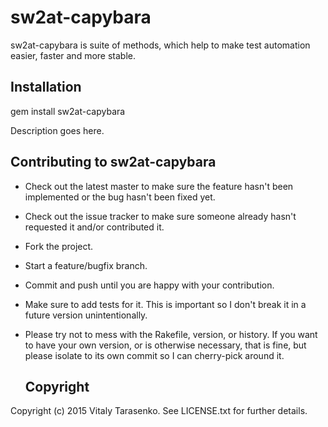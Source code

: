 sw2at-capybara
==============

sw2at-capybara is suite of methods, which help to make test automation easier, faster and more stable.

Installation
-----------------
gem install sw2at-capybara

Description goes here.

Contributing to sw2at-capybara
-----------------
 
* Check out the latest master to make sure the feature hasn't been implemented or the bug hasn't been fixed yet.
* Check out the issue tracker to make sure someone already hasn't requested it and/or contributed it.
* Fork the project.
* Start a feature/bugfix branch.
* Commit and push until you are happy with your contribution.
* Make sure to add tests for it. This is important so I don't break it in a future version unintentionally.
* Please try not to mess with the Rakefile, version, or history. If you want to have your own version, or is otherwise necessary, that is fine, but please isolate to its own commit so I can cherry-pick around it.

   Copyright
   -----------------
Copyright (c) 2015 Vitaly Tarasenko. See LICENSE.txt for
further details.

